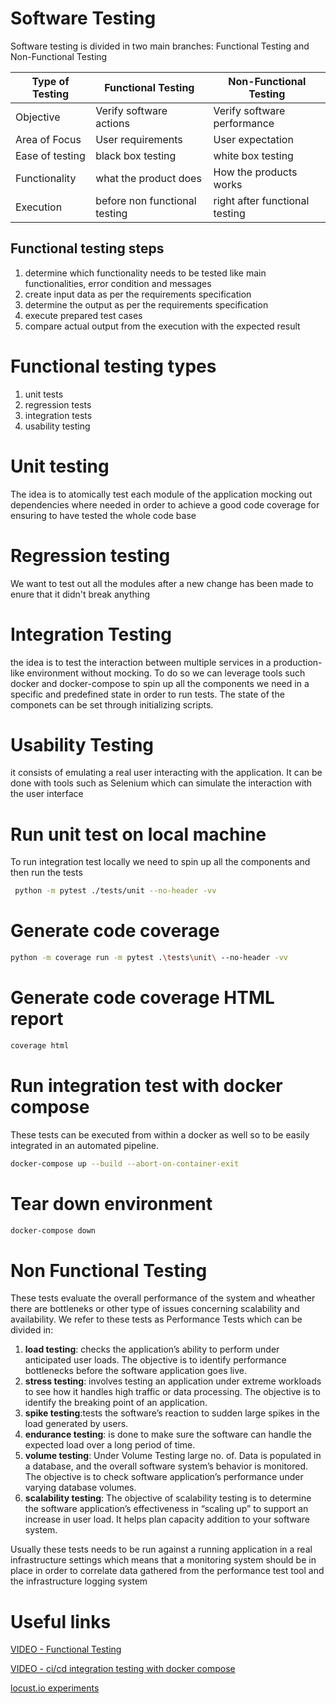 # Software Testing

Software testing is divided in two main branches: Functional Testing and Non-Functional Testing


Type of Testing | Functional Testing |  Non-Functional Testing 
--- | --- | ---  
Objective | Verify software actions | Verify software performance  
Area of Focus | User requirements | User expectation 
Ease of testing | black box testing | white box testing  
Functionality | what the product does | How the products works  
Execution | before non functional testing | right after functional testing  

## Functional testing steps

1. determine which functionality needs to be tested like main functionalities, error condition and messages
2. create input data as per the requirements specification
3. determine the output as per the requirements specification
4. execute prepared test cases
5. compare actual output from the execution with the expected result


# Functional testing types

1. unit tests
2. regression tests
3. integration tests
4. usability testing

# Unit testing

The idea is to atomically test each module of the application mocking out dependencies where needed
in order to achieve a good code coverage for ensuring to have tested the whole code base

# Regression testing

We want to test out all the modules after a new change has been made to enure that it didn't break anything

# Integration Testing

the idea is to test the interaction between multiple services in a production-like environment without mocking.
To do so we can leverage tools such docker and docker-compose to spin up all the components we need in a specific and predefined state in order to run tests.
The state of the componets can be set through initializing scripts.

# Usability Testing

it consists of emulating a real user interacting with the application. It can be done with tools such as Selenium which can simulate the interaction with the user interface

# Run unit test on local machine

To run integration test locally we need to spin up all the components and then run the tests

```bash
 python -m pytest ./tests/unit --no-header -vv
```

# Generate code coverage

```bash
python -m coverage run -m pytest .\tests\unit\ --no-header -vv
```

# Generate code coverage HTML report
```bash
coverage html
```

# Run integration test with docker compose

These tests can be executed from within a docker as well so to be easily integrated in an automated pipeline.


```bash
docker-compose up --build --abort-on-container-exit
```

# Tear down environment

```bash
docker-compose down
```


# Non Functional Testing

These tests evaluate the overall performance of the system and wheather there are bottleneks or other type of issues concerning scalability and availability. 
We refer to these tests as Performance Tests which can be divided in: 
1. <b>load testing</b>: checks the application’s ability to perform under anticipated user loads. The objective is to identify performance bottlenecks before the software application goes live.
2. <b>stress testing</b>: involves testing an application under extreme workloads to see how it handles high traffic or data processing. The objective is to identify the breaking point of an application.
3. <b>spike testing</b>:tests the software’s reaction to sudden large spikes in the load generated by users.
4. <b>endurance testing</b>: is done to make sure the software can handle the expected load over a long period of time.
5. <b>volume testing</b>: Under Volume Testing large no. of. Data is populated in a database, and the overall software system’s behavior is monitored. The objective is to check software application’s performance under varying database volumes.
6. <b>scalability testing</b>:  The objective of scalability testing is to determine the software application’s effectiveness in “scaling up” to support an increase in user load. It helps plan capacity addition to your software system.


Usually these tests needs to be run against a running application in a real infrastructure settings which means that a monitoring system should be in place in order to correlate data gathered from the performance test tool and the infrastructure logging system

# Useful links

[VIDEO - Functional Testing](https://www.youtube.com/watch?v=IGnZHgjU42Y)

[VIDEO - ci/cd integration testing with docker compose](https://www.youtube.com/watch?v=sWRC2HIQ3T8)


[locust.io experiments](https://medium.com/locust-io-experiments)
